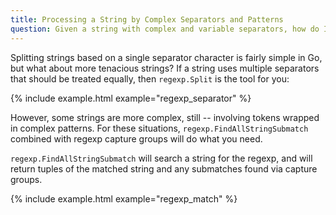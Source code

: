 ```yaml
---
title: Processing a String by Complex Separators and Patterns
question: Given a string with complex and variable separators, how do I break it into words?
---
```


Splitting strings based on a single separator character is fairly simple in Go, but what about more tenacious strings?  If a string uses multiple separators that should be treated equally, then `regexp.Split` is the tool for you:

{% include example.html example="regexp_separator" %}

However, some strings are more complex, still -- involving tokens wrapped in complex patterns.  For these situations, `regexp.FindAllStringSubmatch` combined with regexp capture groups will do what you need.

`regexp.FindAllStringSubmatch` will search a string for the regexp, and will return tuples of the matched string and any submatches found via capture groups.

{% include example.html example="regexp_match" %}
